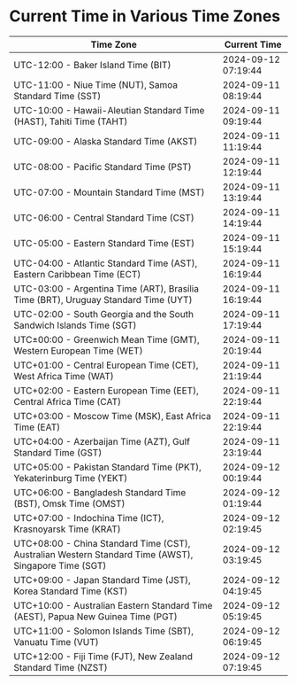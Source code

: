 # Current Time in Various Time Zones

| Time Zone | Current Time |
|-----------|--------------|
| UTC-12:00 - Baker Island Time (BIT) | 2024-09-12 07:19:44 |
| UTC-11:00 - Niue Time (NUT), Samoa Standard Time (SST) | 2024-09-11 08:19:44 |
| UTC-10:00 - Hawaii-Aleutian Standard Time (HAST), Tahiti Time (TAHT) | 2024-09-11 09:19:44 |
| UTC-09:00 - Alaska Standard Time (AKST) | 2024-09-11 11:19:44 |
| UTC-08:00 - Pacific Standard Time (PST) | 2024-09-11 12:19:44 |
| UTC-07:00 - Mountain Standard Time (MST) | 2024-09-11 13:19:44 |
| UTC-06:00 - Central Standard Time (CST) | 2024-09-11 14:19:44 |
| UTC-05:00 - Eastern Standard Time (EST) | 2024-09-11 15:19:44 |
| UTC-04:00 - Atlantic Standard Time (AST), Eastern Caribbean Time (ECT) | 2024-09-11 16:19:44 |
| UTC-03:00 - Argentina Time (ART), Brasília Time (BRT), Uruguay Standard Time (UYT) | 2024-09-11 16:19:44 |
| UTC-02:00 - South Georgia and the South Sandwich Islands Time (SGT) | 2024-09-11 17:19:44 |
| UTC±00:00 - Greenwich Mean Time (GMT), Western European Time (WET) | 2024-09-11 20:19:44 |
| UTC+01:00 - Central European Time (CET), West Africa Time (WAT) | 2024-09-11 21:19:44 |
| UTC+02:00 - Eastern European Time (EET), Central Africa Time (CAT) | 2024-09-11 22:19:44 |
| UTC+03:00 - Moscow Time (MSK), East Africa Time (EAT) | 2024-09-11 22:19:44 |
| UTC+04:00 - Azerbaijan Time (AZT), Gulf Standard Time (GST) | 2024-09-11 23:19:44 |
| UTC+05:00 - Pakistan Standard Time (PKT), Yekaterinburg Time (YEKT) | 2024-09-12 00:19:44 |
| UTC+06:00 - Bangladesh Standard Time (BST), Omsk Time (OMST) | 2024-09-12 01:19:44 |
| UTC+07:00 - Indochina Time (ICT), Krasnoyarsk Time (KRAT) | 2024-09-12 02:19:45 |
| UTC+08:00 - China Standard Time (CST), Australian Western Standard Time (AWST), Singapore Time (SGT) | 2024-09-12 03:19:45 |
| UTC+09:00 - Japan Standard Time (JST), Korea Standard Time (KST) | 2024-09-12 04:19:45 |
| UTC+10:00 - Australian Eastern Standard Time (AEST), Papua New Guinea Time (PGT) | 2024-09-12 05:19:45 |
| UTC+11:00 - Solomon Islands Time (SBT), Vanuatu Time (VUT) | 2024-09-12 06:19:45 |
| UTC+12:00 - Fiji Time (FJT), New Zealand Standard Time (NZST) | 2024-09-12 07:19:45 |
